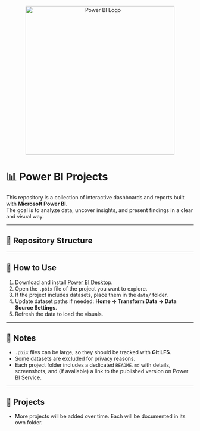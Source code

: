 <p align="center">
  <img src="images/powerbi-logo.png" alt="Power BI Logo" width="400"/>
</p>

# 📊 Power BI Projects

This repository is a collection of interactive dashboards and reports built with **Microsoft Power BI**.  
The goal is to analyze data, uncover insights, and present findings in a clear and visual way.  

---

## 📁 Repository Structure



---

## 🚀 How to Use
1. Download and install [Power BI Desktop](https://powerbi.microsoft.com/desktop/).  
2. Open the `.pbix` file of the project you want to explore.  
3. If the project includes datasets, place them in the `data/` folder.  
4. Update dataset paths if needed: **Home → Transform Data → Data Source Settings**.  
5. Refresh the data to load the visuals.  

---

## 📝 Notes
- `.pbix` files can be large, so they should be tracked with **Git LFS**.  
- Some datasets are excluded for privacy reasons.  
- Each project folder includes a dedicated `README.md` with details, screenshots, and (if available) a link to the published version on Power BI Service.  

---

## 📌 Projects
- More projects will be added over time. Each will be documented in its own folder.  
